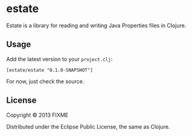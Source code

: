 # estate

Estate is a library for reading and writing Java Properties files in Clojure.

## Usage

Add the latest version to your `project.clj`:

    [estate/estate "0.1.0-SNAPSHOT"]

For now, just check the source.

## License

Copyright © 2013 FIXME

Distributed under the Eclipse Public License, the same as Clojure.
